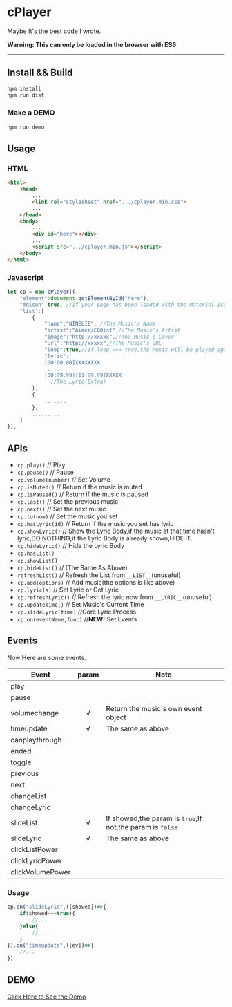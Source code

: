 ﻿# cPlayer 

Maybe It's the best code I wrote.

__Warning: This can only be loaded in the browser with ES6__

---

## Install && Build

```bash
npm install
npm run dist
```

### Make a DEMO

```bash
npm run demo
```

## Usage

### HTML

```html
<html>
    <head>
        ...
        <link rel="stylesheet" href=".../cplayer.min.css">
        ...
    </head>
    <body>
        ...
        <div id="here"></div>
        ...
        <script src=".../cplayer.min.js"></script>
    </body>
</html>
```

### Javascript

```javascript
let cp = new cPlayer({
    "element":document.getElementById("here"),
    "mdicon":true, //If your page has been loaded with the Material Icons,you can turn it to false;if not,you can turn it to true or fill it with a URL string.
    "list":[
        {
            "name":"NINELIE", //The Music's Name
            "artist":"Aimer/EGOist",//The Music's Artist
            "image":"http://xxxxx",//The Music's Cover
            "url":"http://xxxxx",//The Music's URL
            "loop":true,//If loop === true,the Music will be played again and again.
            "lyric":`
            [00:00.00]XXXXXXXX
            .....
            [00:99.99][11:99.99]XXXXX
            ` //The Lyric(Extra)
        },
        {
            .......
        },
        .........
    ]
});
```

## APIs

* `cp.play()` // Play
* `cp.pause()` // Pause
* `cp.volume(number)` // Set Volume
* `cp.isMuted()` // Return if the music is muted
* `cp.isPaused()` // Return if the music is paused
* `cp.last()` // Set the previous music
* `cp.next()` // Set the next music
* `cp.to(now)` // Set the music you set
* `cp.hasLyric(id)` // Return if the music you set has lyric
* `cp.showLyric()` // Show the Lyric Body,if the music at that time hasn't lyric,DO NOTHING;if the Lyric Body is already shown,HIDE IT.
* `cp.hideLyric()` // Hide the Lyric Body
* `cp.hasList()`
* `cp.showList()`
* `cp.hideList()` // (The Same As Above)
* `refreshList()` // Refresh the List from `__LIST__`(unuseful)
* `cp.add(options)` // Add music(the options is like above)
* `cp.lyric(a)` // Set Lyric or Get Lyric
* `cp.refreshLyric()` // Refresh the lyric now from `__LYRIC__`(unuseful)
* `cp.updateTime()` // Set Music's Current Time
* `cp.slideLyric(time)` //Core Lyric Process
* `cp.on(eventName,func)` //__NEW!__ Set Events

## Events

Now Here are some events.

| Event          | param | Note                                                         |
|----------------|:-----:|--------------------------------------------------------------|
|play            |       |                                                              |
|pause           |       |                                                              |
|volumechange    |   √   | Return the music's own event object                          |
|timeupdate      |   √   | The same as above                                            |
|canplaythrough  |       |                                                              |
|ended           |       |                                                              |
|toggle          |       |                                                              |
|previous        |       |                                                              |
|next            |       |                                                              |
|changeList      |       |                                                              |
|changeLyric     |       |                                                              |
|slideList       |   √   | If showed,the param is `true`;If not,the param is `false`    |
|slideLyric      |   √   | The same as above                                            |
|clickListPower  |       |                                                              |
|clickLyricPower |       |                                                              |
|clickVolumePower|       |                                                              |

### Usage

```javascript
cp.on("slideLyric",([showed])=>{
    if(showed===true){
        //...
    }else{
        //...
    }
}).on("timeupdate",([ev])=>{
    //...
})
```

## DEMO

[Click Here to See the Demo](http://cplayer.js.org)
